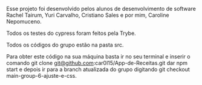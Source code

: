 Esse projeto foi desenvolvido pelos alunos de desenvolvimento de software Rachel Tairum, Yuri Carvalho, Cristiano Sales e por mim, Caroline Nepomuceno.

Todos os testes do cypress foram feitos pela Trybe.

Todos os códigos do grupo estão na pasta src.

Para obter este código na sua máquina basta ir no seu terminal
e inserir o comando 
git clone git@github.com:car0l15/App-de-Receitas.git 
dar npm start e
depois ir para a branch atualizada do grupo digitando
git checkout main-group-6-ajuste-e-css.
